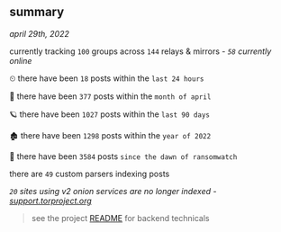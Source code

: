 
## summary
_april 29th, 2022_

currently tracking `100` groups across `144` relays & mirrors - _`58` currently online_

⏲ there have been `18` posts within the `last 24 hours`

🦈 there have been `377` posts within the `month of april`

🪐 there have been `1027` posts within the `last 90 days`

🏚 there have been `1298` posts within the `year of 2022`

🦕 there have been `3584` posts `since the dawn of ransomwatch`

there are `49` custom parsers indexing posts

_`20` sites using v2 onion services are no longer indexed - [support.torproject.org](https://support.torproject.org/onionservices/v2-deprecation/)_

> see the project [README](https://github.com/thetanz/ransomwatch#ransomwatch--) for backend technicals
